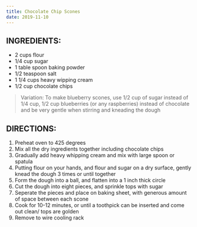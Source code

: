 ```yaml
---
title: Chocolate Chip Scones
date: 2019-11-10
---
```


## INGREDIENTS:

* 2 cups flour
* 1/4 cup sugar
* 1 table spoon baking powder
* 1/2 teaspoon salt
* 1 1/4 cups heavy wipping cream
* 1/2 cup chocolate chips

> Variation: To make blueberry scones, use 1/2 cup of sugar instead of 1/4 cup, 1/2 cup blueberries (or any raspberries) instead of chocolate and be very gentle when stirring and kneading the dough

## DIRECTIONS:

1. Preheat oven to 425 degrees
2. Mix all the dry ingredients together including chocolate chips
3. Gradually add heavy whipping cream and mix with large spoon or spatula
4. Putting flour on your hands, and flour and sugar on a dry surface, gently knead the dough 3 times or until together
5. Form the dough into a ball, and flatten into a 1 inch thick circle
6. Cut the dough into eight pieces, and sprinkle tops with sugar
7. Seperate the pieces and place on baking sheet, with generous amount of space between each scone
8. Cook for 10-12 minutes, or until a toothpick can be inserted and come out clean/ tops are golden
9. Remove to wire cooling rack
